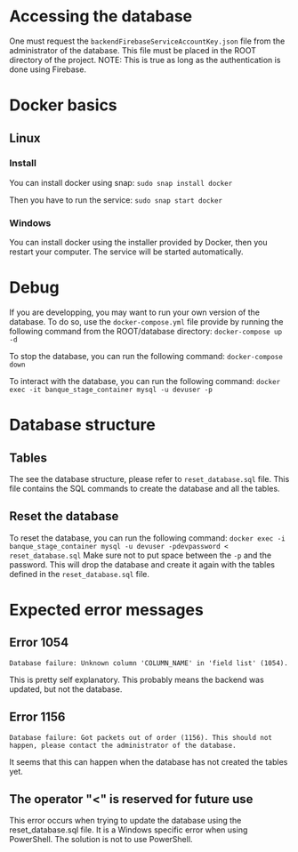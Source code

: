 # Accessing the database

One must request the `backendFirebaseServiceAccountKey.json` file from the administrator of the database. This file must be placed in the ROOT directory of the project.
NOTE: This is true as long as the authentication is done using Firebase.

# Docker basics

## Linux

### Install

You can install docker using snap:
`sudo snap install docker`

Then you have to run the service:
`sudo snap start docker`

### Windows

You can install docker using the installer provided by Docker, then you restart your computer.
The service will be started automatically.

# Debug

If you are developping, you may want to run your own version of the database. 
To do so, use the `docker-compose.yml` file provide by running the following command from the ROOT/database directory:
`docker-compose up -d`

To stop the database, you can run the following command:
`docker-compose down`

To interact with the database, you can run the following command: 
`docker exec -it banque_stage_container mysql -u devuser -p`


# Database structure

## Tables 

The see the database structure, please refer to `reset_database.sql` file.
This file contains the SQL commands to create the database and all the tables.


## Reset the database

To reset the database, you can run the following command:
`docker exec -i banque_stage_container mysql -u devuser -pdevpassword < reset_database.sql`
Make sure not to put space between the `-p` and the password.
This will drop the database and create it again with the tables defined in the `reset_database.sql` file.


# Expected error messages

## Error 1054
`Database failure: Unknown column 'COLUMN_NAME' in 'field list' (1054).`

This is pretty self explanatory. This probably means the backend was updated, but not the database.


## Error 1156
`Database failure: Got packets out of order (1156). This should not happen, please contact the administrator of the database.`

It seems that this can happen when the database has not created the tables yet.


## The operator "<" is reserved for future use

This error occurs when trying to update the database using the reset_database.sql file.
It is a Windows specific error when using PowerShell. 
The solution is not to use PowerShell.
